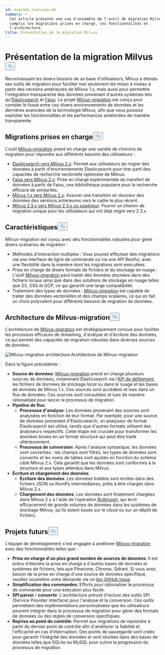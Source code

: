 ```yaml
---
id: migrate_overview.md
summary: >-
  Cet article présente une vue d'ensemble de l'outil de migration Milvus, y
  compris les migrations prises en charge, les fonctionnalités et
  l'architecture.
title: Présentation de la migration Milvus
---
```


<h1 id="Milvus-Migration-Overview" class="common-anchor-header">Présentation de la migration Milvus<button data-href="#Milvus-Migration-Overview" class="anchor-icon" translate="no">
      <svg translate="no"
        aria-hidden="true"
        focusable="false"
        height="20"
        version="1.1"
        viewBox="0 0 16 16"
        width="16"
      >
        <path
          fill="#0092E4"
          fill-rule="evenodd"
          d="M4 9h1v1H4c-1.5 0-3-1.69-3-3.5S2.55 3 4 3h4c1.45 0 3 1.69 3 3.5 0 1.41-.91 2.72-2 3.25V8.59c.58-.45 1-1.27 1-2.09C10 5.22 8.98 4 8 4H4c-.98 0-2 1.22-2 2.5S3 9 4 9zm9-3h-1v1h1c1 0 2 1.22 2 2.5S13.98 12 13 12H9c-.98 0-2-1.22-2-2.5 0-.83.42-1.64 1-2.09V6.25c-1.09.53-2 1.84-2 3.25C6 11.31 7.55 13 9 13h4c1.45 0 3-1.69 3-3.5S14.5 6 13 6z"
        ></path>
      </svg>
    </button></h1><p>Reconnaissant les divers besoins de sa base d'utilisateurs, Milvus a étendu ses outils de migration pour faciliter non seulement les mises à niveau à partir des versions antérieures de Milvus 1.x, mais aussi pour permettre l'intégration transparente des données provenant d'autres systèmes tels qu'<a href="https://www.elastic.co/guide/en/elasticsearch/reference/current/elasticsearch-intro.html">Elasticsearch</a> et <a href="https://github.com/facebookresearch/faiss">Faiss</a>. Le projet <a href="https://github.com/zilliztech/milvus-migration">Milvus-migration</a> est conçu pour combler le fossé entre ces divers environnements de données et les dernières avancées de la technologie Milvus, afin que vous puissiez exploiter les fonctionnalités et les performances améliorées de manière transparente.</p>
<h2 id="Supported-migrations" class="common-anchor-header">Migrations prises en charge<button data-href="#Supported-migrations" class="anchor-icon" translate="no">
      <svg translate="no"
        aria-hidden="true"
        focusable="false"
        height="20"
        version="1.1"
        viewBox="0 0 16 16"
        width="16"
      >
        <path
          fill="#0092E4"
          fill-rule="evenodd"
          d="M4 9h1v1H4c-1.5 0-3-1.69-3-3.5S2.55 3 4 3h4c1.45 0 3 1.69 3 3.5 0 1.41-.91 2.72-2 3.25V8.59c.58-.45 1-1.27 1-2.09C10 5.22 8.98 4 8 4H4c-.98 0-2 1.22-2 2.5S3 9 4 9zm9-3h-1v1h1c1 0 2 1.22 2 2.5S13.98 12 13 12H9c-.98 0-2-1.22-2-2.5 0-.83.42-1.64 1-2.09V6.25c-1.09.53-2 1.84-2 3.25C6 11.31 7.55 13 9 13h4c1.45 0 3-1.69 3-3.5S14.5 6 13 6z"
        ></path>
      </svg>
    </button></h2><p>L'outil <a href="https://github.com/zilliztech/milvus-migration">Milvus-migration</a> prend en charge une variété de chemins de migration pour répondre aux différents besoins des utilisateurs :</p>
<ul>
<li><a href="/docs/fr/v2.5.x/es2m.md">Elasticsearch vers Milvus 2.x</a>: Permet aux utilisateurs de migrer des données à partir d'environnements Elasticsearch pour tirer parti des capacités de recherche vectorielle optimisée de Milvus.</li>
<li><a href="/docs/fr/v2.5.x/f2m.md">Faiss vers Milvus 2.x</a>: Prise en charge expérimentale du transfert de données à partir de Faiss, une bibliothèque populaire pour la recherche efficace de similarités.</li>
<li><a href="/docs/fr/v2.5.x/m2m.md">Milvus 1.x vers Milvus 2.x</a>: Assurer une transition en douceur des données des versions antérieures vers le cadre le plus récent.</li>
<li><a href="/docs/fr/v2.5.x/from-m2x.md">Milvus 2.3.x vers Milvus 2.3.x ou supérieur</a>: Fournir un chemin de migration unique pour les utilisateurs qui ont déjà migré vers 2.3.x.</li>
</ul>
<h2 id="Features" class="common-anchor-header">Caractéristiques<button data-href="#Features" class="anchor-icon" translate="no">
      <svg translate="no"
        aria-hidden="true"
        focusable="false"
        height="20"
        version="1.1"
        viewBox="0 0 16 16"
        width="16"
      >
        <path
          fill="#0092E4"
          fill-rule="evenodd"
          d="M4 9h1v1H4c-1.5 0-3-1.69-3-3.5S2.55 3 4 3h4c1.45 0 3 1.69 3 3.5 0 1.41-.91 2.72-2 3.25V8.59c.58-.45 1-1.27 1-2.09C10 5.22 8.98 4 8 4H4c-.98 0-2 1.22-2 2.5S3 9 4 9zm9-3h-1v1h1c1 0 2 1.22 2 2.5S13.98 12 13 12H9c-.98 0-2-1.22-2-2.5 0-.83.42-1.64 1-2.09V6.25c-1.09.53-2 1.84-2 3.25C6 11.31 7.55 13 9 13h4c1.45 0 3-1.69 3-3.5S14.5 6 13 6z"
        ></path>
      </svg>
    </button></h2><p>Milvus-migration est conçu avec des fonctionnalités robustes pour gérer divers scénarios de migration :</p>
<ul>
<li>Méthodes d'interaction multiples : Vous pouvez effectuer des migrations via une interface de ligne de commande ou via une API Restful, avec une flexibilité dans la manière dont les migrations sont exécutées.</li>
<li>Prise en charge de divers formats de fichiers et du stockage en nuage : L'outil <a href="https://github.com/zilliztech/milvus-migration">Milvus-migration</a> peut traiter des données stockées dans des fichiers locaux ainsi que dans des solutions de stockage en nuage telles que S3, OSS et GCP, ce qui garantit une large compatibilité.</li>
<li>Traitement des types de données : <a href="https://github.com/zilliztech/milvus-migration">Milvus-migration</a> est capable de traiter des données vectorielles et des champs scalaires, ce qui en fait un choix polyvalent pour différents besoins de migration de données.</li>
</ul>
<h2 id="Architecture" class="common-anchor-header">Architecture de Milvus-migration<button data-href="#Architecture" class="anchor-icon" translate="no">
      <svg translate="no"
        aria-hidden="true"
        focusable="false"
        height="20"
        version="1.1"
        viewBox="0 0 16 16"
        width="16"
      >
        <path
          fill="#0092E4"
          fill-rule="evenodd"
          d="M4 9h1v1H4c-1.5 0-3-1.69-3-3.5S2.55 3 4 3h4c1.45 0 3 1.69 3 3.5 0 1.41-.91 2.72-2 3.25V8.59c.58-.45 1-1.27 1-2.09C10 5.22 8.98 4 8 4H4c-.98 0-2 1.22-2 2.5S3 9 4 9zm9-3h-1v1h1c1 0 2 1.22 2 2.5S13.98 12 13 12H9c-.98 0-2-1.22-2-2.5 0-.83.42-1.64 1-2.09V6.25c-1.09.53-2 1.84-2 3.25C6 11.31 7.55 13 9 13h4c1.45 0 3-1.69 3-3.5S14.5 6 13 6z"
        ></path>
      </svg>
    </button></h2><p>L'architecture de <a href="https://github.com/zilliztech/milvus-migration">Milvus-migration</a> est stratégiquement conçue pour faciliter les processus efficaces de streaming, d'analyse et d'écriture des données, ce qui permet des capacités de migration robustes dans diverses sources de données.</p>
<p>
  
   <span class="img-wrapper"> <img translate="no" src="/docs/v2.5.x/assets/milvus-migration-architecture.jpeg" alt="Milvus-migration architecture" class="doc-image" id="milvus-migration-architecture" />
   </span> <span class="img-wrapper"> <span>Architecture de Milvus-migration</span> </span></p>
<p>Dans la figure précédente :</p>
<ul>
<li><strong>Source de données</strong>: <a href="https://github.com/zilliztech/milvus-migration">Milvus-migration</a> prend en charge plusieurs sources de données, notamment Elasticsearch via l'<a href="https://www.elastic.co/guide/en/elasticsearch/reference/current/scroll-api.html">API de défilement</a>, les fichiers de données de stockage local ou dans le nuage et les bases de données de Milvus 1.x. Ces sources sont accédées et lues dans un flux de données. Ces sources sont consultées et lues de manière rationalisée pour lancer le processus de migration.</li>
<li><strong>Pipeline de flux</strong>:<ul>
<li><strong>Processus d'analyse</strong>: Les données provenant des sources sont analysées en fonction de leur format. Par exemple, pour une source de données provenant d'Elasticsearch, un analyseur de format Elasticsearch est utilisé, tandis que d'autres formats utilisent des analyseurs respectifs. Cette étape est cruciale pour transformer les données brutes en un format structuré qui peut être traité ultérieurement.</li>
<li><strong>Processus de conversion</strong>: Après l'analyse syntaxique, les données sont converties : les champs sont filtrés, les types de données sont convertis et les noms de tables sont ajustés en fonction du schéma cible Milvus 2.x. Cela garantit que les données sont conformes à la structure et aux types attendus dans Milvus.</li>
</ul></li>
<li><strong>Écriture et chargement des données</strong>:<ul>
<li><strong>Écriture des données</strong>: Les données traitées sont écrites dans des fichiers JSON ou NumPy intermédiaires, prêts à être chargés dans Milvus 2.x.</li>
<li><strong>Chargement des données</strong>: Les données sont finalement chargées dans Milvus 2.x à l'aide de l'opération <a href="https://milvus.io/api-reference/pymilvus/v2.4.x/ORM/utility/do_bulk_insert.md">BulkInsert</a>, qui écrit efficacement de grands volumes de données dans les systèmes de stockage Milvus, qu'ils soient basés sur le cloud ou sur un dépôt de fichiers.</li>
</ul></li>
</ul>
<h2 id="Future-plans" class="common-anchor-header">Projets futurs<button data-href="#Future-plans" class="anchor-icon" translate="no">
      <svg translate="no"
        aria-hidden="true"
        focusable="false"
        height="20"
        version="1.1"
        viewBox="0 0 16 16"
        width="16"
      >
        <path
          fill="#0092E4"
          fill-rule="evenodd"
          d="M4 9h1v1H4c-1.5 0-3-1.69-3-3.5S2.55 3 4 3h4c1.45 0 3 1.69 3 3.5 0 1.41-.91 2.72-2 3.25V8.59c.58-.45 1-1.27 1-2.09C10 5.22 8.98 4 8 4H4c-.98 0-2 1.22-2 2.5S3 9 4 9zm9-3h-1v1h1c1 0 2 1.22 2 2.5S13.98 12 13 12H9c-.98 0-2-1.22-2-2.5 0-.83.42-1.64 1-2.09V6.25c-1.09.53-2 1.84-2 3.25C6 11.31 7.55 13 9 13h4c1.45 0 3-1.69 3-3.5S14.5 6 13 6z"
        ></path>
      </svg>
    </button></h2><p>L'équipe de développement s'est engagée à améliorer <a href="https://github.com/zilliztech/milvus-migration">Milvus-migration</a> avec des fonctionnalités telles que :</p>
<ul>
<li><strong>Prise en charge d'un plus grand nombre de sources de données</strong>: Il est prévu d'étendre la prise en charge à d'autres bases de données et systèmes de fichiers, tels que Pinecone, Chroma, Qdrant. Si vous avez besoin de la prise en charge d'une source de données spécifique, veuillez soumettre votre demande via ce <a href="https://github.com/zilliztech/milvus-migration/issues">lien GitHub issue</a>.</li>
<li><strong>Simplification des commandes</strong>: Efforts pour rationaliser le processus de commande pour une exécution plus facile.</li>
<li><strong>SPI parser</strong> / <strong>convertir</strong>: L'architecture prévoit d'inclure des outils SPI (Service Provider Interface) pour l'analyse et la conversion. Ces outils permettent des implémentations personnalisées que les utilisateurs peuvent intégrer dans le processus de migration pour gérer des formats de données ou des règles de conversion spécifiques.</li>
<li><strong>Reprise au point de contrôle</strong>: Permet aux migrations de reprendre à partir du dernier point de contrôle afin d'améliorer la fiabilité et l'efficacité en cas d'interruption. Des points de sauvegarde sont créés pour garantir l'intégrité des données et sont stockés dans des bases de données telles que SQLite ou MySQL pour suivre la progression du processus de migration.</li>
</ul>
